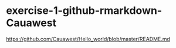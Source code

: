 # exercise-1-github-rmarkdown-Cauawest

https://github.com/Cauawest/Hello_world/blob/master/README.md
